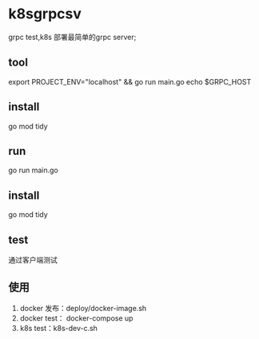 # k8sgrpcsv

grpc test,k8s 部署最简单的grpc server;

## tool

export PROJECT_ENV="localhost" && go run main.go
echo $GRPC_HOST

## install

go mod tidy

## run

go run main.go

## install

go mod tidy

## test

通过客户端测试

## 使用

1. docker 发布：deploy/docker-image.sh
2. docker test： docker-compose up
3. k8s test：k8s-dev-c.sh
